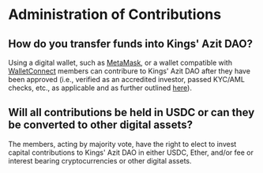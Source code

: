 # Administration of Contributions

## How do you transfer funds into Kings' Azit DAO?

Using a digital wallet, such as [MetaMask](https://metamask.io/), or a wallet compatible with [WalletConnect](https://walletconnect.org/) members can contribure to Kings' Azit DAO after they have been approved (i.e., verified as an accredited investor, passed KYC/AML checks, etc., as applicable and as further outlined [here](/Membership)).

## Will all contributions be held in USDC or can they be converted to other digital assets?

The members, acting by majority vote, have the right to elect to invest capital contributions to Kings' Azit DAO in either USDC, Ether, and/or fee or interest bearing cryptocurrencies or other digital assets.
